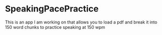 # SpeakingPacePractice
This is an app I am working on that allows you to load a pdf and break it into 150 word chunks to practice speaking at 150 wpm
